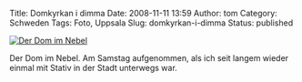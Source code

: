 Title: Domkyrkan i dimma
Date: 2008-11-11 13:59
Author: tom
Category: Schweden
Tags: Foto, Uppsala
Slug: domkyrkan-i-dimma
Status: published

[![Der Dom im
Nebel](/pic/kyrkaidimma_s.jpg "Der Dom im Nebel")](/pic/kyrkaidimma_l.jpg)

Der Dom im Nebel. Am Samstag aufgenommen, als ich seit langem wieder
einmal mit Stativ in der Stadt unterwegs war.


